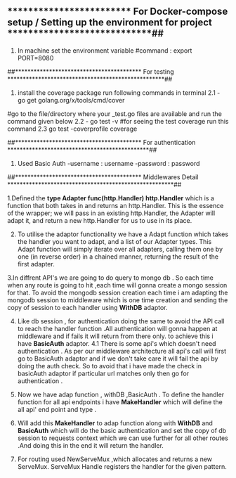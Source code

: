 ## ************************ For Docker-compose setup / Setting up the environment for project ****************************##
1. In machine set the environment variable
#command : export PORT=8080


##***************************************** For testing ***************************************************##
1. install the coverage package  run following commands in terminal
 2.1 - go get golang.org/x/tools/cmd/cover

 #go to the file/directory where your _test.go files are available and run the command given below
 2.2 - go test -v 
 #for seeing the test coverage run this command 
 2.3 go test -coverprofile  coverage

##***************************************** For authentication **********************************************##
1. Used Basic Auth 
-username : username
-password : password 

##***************************************** Middlewares Detail ******************************************************##
 
1.Defined the **type Adapter func(http.Handler) http.Handler**  which  is a function that both takes in and returns an http.Handler. 
This is the essence of the wrapper; we will pass in an existing http.Handler, the Adapter will adapt it, 
and return a new http.Handler for us to use in its place.

2. To utilise the adaptor functionality we have a  Adapt function which takes the handler you want to adapt, and a list of our Adapter types. 
This Adapt function will simply iterate over all adapters, calling them one by one (in reverse order) in a chained manner,
 returning the result of the first adapter. 
 
3.In diffrent API's we are going to do query to mongo db . So each time when any route is going to hit ,each time will gonna create a
mongo session for that. To avoid the mongodb session creation each time i am adapting the mongodb session to middleware which is one time creation and 
sending the copy of session to each handler using **WithDB** adaptor.    

4. Like db session , for authentication doing the same to avoid the API call to reach the handler function .All authentication will gonna happen at
 middleware and if fails it will return from there only. to achieve this i have **BasicAuth** adaptor. 
 4.1 There is some api's which doesn't need authentication . As per our middleware architecture all api's call will first go to BasicAuth
 adaptor and if we don't take care it will fail the api by doing the auth check. So to avoid that i have made the check in basicAuth adaptor if particular 
 url matches only then go for authentication .
 
5. Now we have adap function , withDB ,BasicAuth . To define the handler function for all api endpoints i have **MakeHandler** which
will define the all api' end point and type .

6. Will add this  **MakeHandler** to adap function along with **WithDB** and **BasicAuth** which will do the basic authentication and set the 
copy of db session to requests context which we can use further for all other routes .And doing this in the end it will return the handler.

7. For routing used NewServeMux ,which allocates and returns a new ServeMux. ServeMux Handle registers the handler for the given pattern.